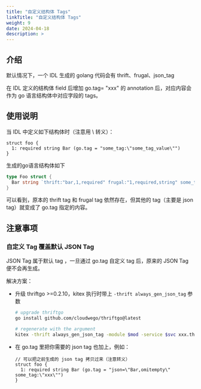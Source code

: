 ```yaml
---
title: "自定义结构体 Tags"
linkTitle: "自定义结构体 Tags"
weight: 9
date: 2024-04-18
description: >
---
```


## 介绍

默认情况下，一个 IDL 生成的 golang 代码会有 thrift、frugal、json_tag

在 IDL 定义的结构体 field 后增加 go.tag= "xxx" 的 annotation 后，对应内容会作为 go 语言结构体中对应字段的 tags。

## 使用说明

当 IDL 中定义如下结构体时（注意用 \ 转义）：

```Thrift
struct foo {
  1: required string Bar (go.tag = "some_tag:\"some_tag_value\"")
}
```

生成的go语言结构体如下

```go
type Foo struct {
  Bar string `thrift:"bar,1,required" frugal:"1,required,string" some_tag:"some_tag_value"`
}
```

可以看到，原本的 thrift tag 和 frugal tag 依然存在，但其他的 tag（主要是 json tag）就变成了 go.tag 指定的内容。

## 注意事项

### 自定义 Tag 覆盖默认 JSON Tag

JSON Tag 属于默认 tag ，一旦通过 go.tag 自定义 tag 后，原来的 JSON Tag 便不会再生成。

解决方案：

- 升级 thriftgo >=0.2.10，kitex 执行时带上 `-thrift always_gen_json_tag` 参数

  ```bash
  # upgrade thriftgo
  go install github.com/cloudwego/thriftgo@latest
  
  # regenerate with the argument
  kitex -thrift always_gen_json_tag -module $mod -service $svc xxx.thrift
  ```

- 在 go.tag 里把你需要的 json tag 也加上，例如：

  ```Thrift
  // 可以把之前生成的 json tag 拷贝过来（注意转义）
  struct foo {
    1: required string Bar (go.tag = "json=\"Bar,omitempty\" some_tag:\"xxx\"")
  }
  ```

  
